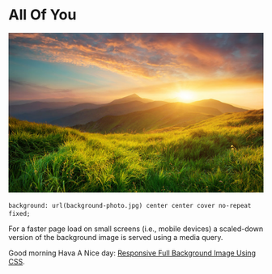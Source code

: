 #  All Of You
[![Responsive Full Background Image](https://github.com/nandiniptl/images/blob/main/23456.jpg?raw=true)](http://sixrevisions.com/css/responsive-background-image/)


```
background: url(background-photo.jpg) center center cover no-repeat fixed;
```

For a faster page load on small screens (i.e., mobile devices) a scaled-down version of the background image is served using a media query.

Good morning Hava A Nice day: [Responsive Full Background Image Using CSS](https://github.com/nandiniptl/images/blob/main/23456.jpg?raw=true).

